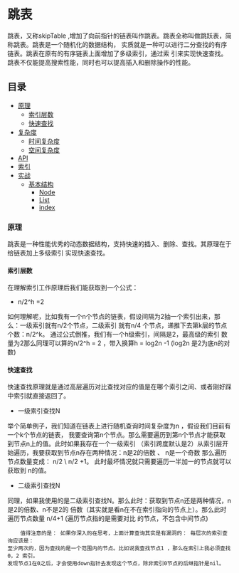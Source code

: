 # 跳表
跳表，又称skipTable ,增加了向前指针的链表叫作跳表。跳表全称叫做跳跃表，简称跳表。跳表是一个随机化的数据结构，
实质就是一种可以进行二分查找的有序链表。跳表在原有的有序链表上面增加了多级索引，通过索
引来实现快速查找。跳表不仅能提高搜索性能，同时也可以提高插入和删除操作的性能。


## 目录
- [原理](###原理)
    - [索引层数](###索引层数)
    - [快速查找](###快速查找)
- [复杂度](###复杂度)
    - [时间复杂度](###时间复杂度)
    - [空间复杂度](###空间复杂度)
- [API](###API)
- [索引](###索引)
- [实战](###实战)
    - [基本结构](###基本结构)
        - [Node](###基本结构)
        - [List](###基本结构)
        - [index](###基本结构)

### 原理 
跳表是一种性能优秀的动态数据结构，支持快速的插入、删除、查找。其原理在于给链表加上多级索引
实现快速查找。

#### 索引层数
在理解索引工作原理后我们能获取到一个公式：
- n/2^h =2

如何理解呢，比如我有一个n个节点的链表，假设间隔为2抽一个索引出来，那么：一级索引就有n/2个节点，二级索引
就有n/4 个节点，递推下去第k层的节点个数：n/2^k。 通过公式倒推，我们有一个h级索引，间隔是2，最高级的索引
数量为2那么同理可以算的n/2^h = 2 ，带入换算h = log2n -1 (log2n 是2为底n的对数) 


#### 快速查找
快速查找原理就是通过高层遍历对比查找对应的值是在哪个索引之间、或者刚好踩中索引就直接返回了。

- 一级索引查找N

举个简单例子，我们知道在链表上进行随机查询时间复杂度为n ，假设我们目前有一个k个节点的链表，
我要查询第n个节点。那么需要遍历到第n个节点才能获取到节点n上的值。此时如果我存在一个一级索引
（索引跨度默认是2）从索引层开始遍历，我要获取到节点n存在两种情况：n是2的倍数 、 n是一个奇数
那么遍历节点数量变成： n/2 \ n/2 +1。 此时最坏情况就只需要遍历一半加一的节点就可以获取到
n的值。

- 二级索引查找N

同理，如果我使用的是二级索引查找N。那么此时：获取到节点n还是两种情况，n是2的倍数、n不是2的
倍数（其实就是看n在不在索引指向的节点上）。那么此时遍历节点数量 n/4+1 (遍历节点指的是需要对比
的节点，不包含中间节点)

```
    值得注意的是： 如果你深入的在思考，上面计算查询其实是有漏洞的： 每层次的索引查询应该是：
至少两次的，因为查找的是一个范围内的节点。比如说我查找节点1 ，那么在索引上我必须查找0，2 索引。
发现节点1在0之后，才会使用down指针去发现这个节点，除非索引0节点的后继指针是nil。
```